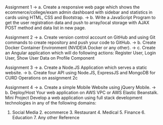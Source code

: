 
Assignment 1
-> a. Create a responsive web page which shows the ecommerce/college/exam admin dashboard with sidebar and statistics in cards using HTML, CSS and Bootstrap.
-> b. Write a JavaScript Program to get the user registration data and push to array/local storage with AJAX POST method and data list in new page.

Assignment 2
-> a. Create version control account on GitHub and using Git commands to create repository and push your code to GitHub.
-> b. Create Docker Container Environment (NVIDEIA Docker or any other).
-> c. Create an Angular application which will do following actions: Register User, Login User, Show User Data on Profile Component

Assignment 3
-> a. Create a Node.JS Application which serves a static website.
-> b. Create four API using Node.JS, ExpressJS and MongoDB for CURD Operations on assignment 2c

Assignment 4
-> a. Create a simple Mobile Website using jQuery Mobile.
-> b. Deploy/Host Your web application on AWS VPC or AWS Elastic Beanstalk. Mini Project Develop a web application using full stack development technologies in any of the following domains: 
1. Social Media 2. ecommerce 3. Restaurant 4. Medical 5. Finance 6. Education 7. Any other Reference
